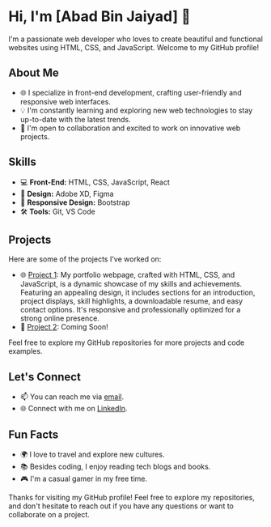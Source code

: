 <!-- Your Name -->
# Hi, I'm [Abad Bin Jaiyad] 👋

I'm a passionate web developer who loves to create beautiful and functional websites using HTML, CSS, and JavaScript. Welcome to my GitHub profile!

## About Me

- 🌐 I specialize in front-end development, crafting user-friendly and responsive web interfaces.
- 💡 I'm constantly learning and exploring new web technologies to stay up-to-date with the latest trends.
- 💼 I'm open to collaboration and excited to work on innovative web projects.

## Skills

- 💻 **Front-End:** HTML, CSS, JavaScript, React
- 🎨 **Design:** Adobe XD, Figma
- 📱 **Responsive Design:** Bootstrap
- 🛠️ **Tools:** Git, VS Code

## Projects

Here are some of the projects I've worked on:

- 🌐 [Project 1](https://abj-hub.github.io/My-Portfolio/): My portfolio webpage, crafted with HTML, CSS, and JavaScript, is a dynamic showcase of my skills and achievements. Featuring an appealing design, it includes sections for an introduction, project displays, skill highlights, a downloadable resume, and easy contact options. It's responsive and professionally optimized for a strong online presence.
- 🚀 [Project 2](): Coming Soon!

Feel free to explore my GitHub repositories for more projects and code examples.

## Let's Connect

- 📫 You can reach me via [email](https://mail.google.com/mail/u/0/?fs=1&tf=cm&source=mailto&to=abadbinjaiyad@gmail.com).
- 🌐 Connect with me on [LinkedIn](https://www.linkedin.com/in/abadbinjaiyad/).

## Fun Facts

- 🌍 I love to travel and explore new cultures.
- 📚 Besides coding, I enjoy reading tech blogs and books.
- 🎮 I'm a casual gamer in my free time.

Thanks for visiting my GitHub profile! Feel free to explore my repositories, and don't hesitate to reach out if you have any questions or want to collaborate on a project.
